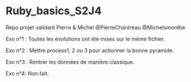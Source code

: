 # Ruby_basics_S2J4
Repo projet validant Pierre &amp; Michel 
@PierreChantreau
@Michelsmonthe

Exo n°1 : 
Toutes les évolutions ont été mises sur le même fichier. 

Exo n°2 : 
Mettre process1, 2 ou 3 pour actionner la bonne pyramide. 

Exo n°3 : 
Rentrer les données de manière classique. 

Exo n°4: 
Non fait. 
